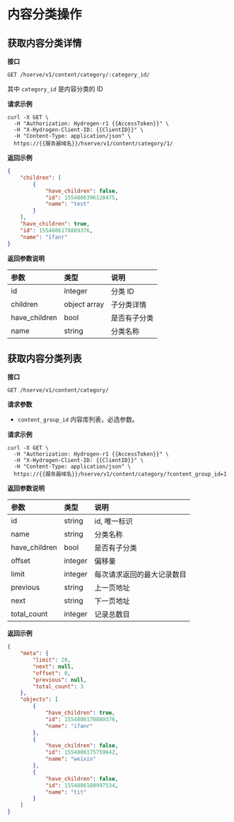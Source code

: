 # 内容分类操作

## 获取内容分类详情

**接口**

`GET /hserve/v1/content/category/:category_id/`

其中 `category_id` 是内容分类的 ID

**请求示例**
```shell
curl -X GET \
  -H "Authorization: Hydrogen-r1 {{AccessToken}}" \
  -H "X-Hydrogen-Client-ID: {{ClientID}}" \
  -H "Content-Type: application/json" \
  https://{{服务器域名}}/hserve/v1/content/category/1/
```

**返回示例**

```json
{
    "children": [
        {
            "have_children": false,
            "id": 1554806396128475,
            "name": "test"
        }
    ],
    "have_children": true,
    "id": 1554806170889376,
    "name": "ifanr"
}
```

**返回参数说明**

| 参数              | 类型      | 说明                       |
| :--------------- | :-------  | :-----------------------  |
| id               |  integer   | 分类 ID           |
| children         |  object array | 子分类详情    |
| have_children    |  bool    |  是否有子分类      |
| name             |  string   | 分类名称          |

## 获取内容分类列表

**接口**

`GET /hserve/v1/content/category/`

**请求参数**

- `content_group_id` 内容库列表，必选参数。

**请求示例**
```shell
curl -X GET \
  -H "Authorization: Hydrogen-r1 {{AccessToken}}" \
  -H "X-Hydrogen-Client-ID: {{ClientID}}" \
  -H "Content-Type: application/json" \
  https://{{服务器域名}}/hserve/v1/content/category/?content_group_id=1
```

**返回参数说明**

| 参数              | 类型      | 说明                       |
| :--------------- | :-------  | :-----------------------  |
| id               |  string   | id, 唯一标识               |
| name             |  string  | 分类名称                    |
| have_children    |  bool    |  是否有子分类               |
| offset           |  integer  |  偏移量                    |
| limit            |  integer  |  每次请求返回的最大记录数目    |
| previous         |  string   |  上一页地址                 |
| next             |  string   |  下一页地址                 |
| total_count      |  integer  |  记录总数目                 |


**返回示例**

```json
{
    "meta": {
        "limit": 20,
        "next": null,
        "offset": 0,
        "previous": null,
        "total_count": 3
    },
    "objects": [
        {
            "have_children": true,
            "id": 1554806170889376,
            "name": "ifanr"
        },
        {
            "have_children": false,
            "id": 1554806175759642,
            "name": "weixin"
        },
        {
            "have_children": false,
            "id": 1554806180997534,
            "name": "tit"
        }
    ]
}
```
